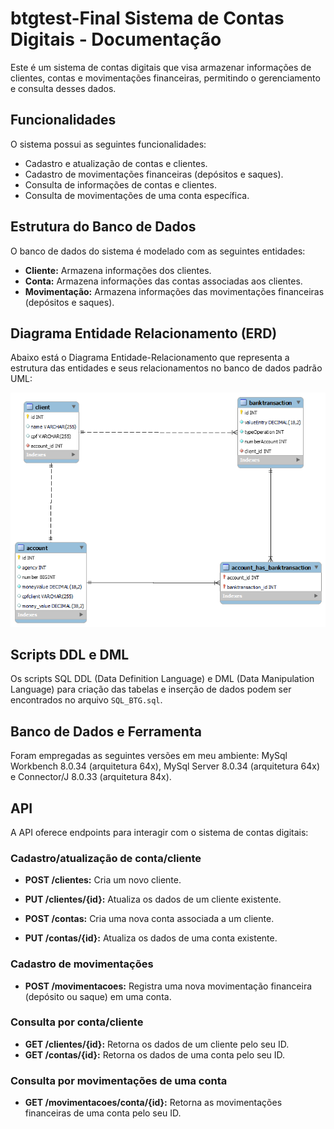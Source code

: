 
# btgtest-Final Sistema de Contas Digitais - Documentação

Este é um sistema de contas digitais que visa armazenar informações de clientes, contas e movimentações financeiras, permitindo o gerenciamento e consulta desses dados.

## Funcionalidades

O sistema possui as seguintes funcionalidades:

- Cadastro e atualização de contas e clientes.
- Cadastro de movimentações financeiras (depósitos e saques).
- Consulta de informações de contas e clientes.
- Consulta de movimentações de uma conta específica.

## Estrutura do Banco de Dados

O banco de dados do sistema é modelado com as seguintes entidades:

- **Cliente:** Armazena informações dos clientes.
- **Conta:** Armazena informações das contas associadas aos clientes.
- **Movimentação:** Armazena informações das movimentações financeiras (depósitos e saques).

## Diagrama Entidade Relacionamento (ERD)

Abaixo está o Diagrama Entidade-Relacionamento que representa a estrutura das entidades e seus relacionamentos no banco de dados padrão UML:

![Diagrama ERD](https://github.com/Mateuslll/images/raw/main/Uml_btg_DataBase.png)

## Scripts DDL e DML

Os scripts SQL DDL (Data Definition Language) e DML (Data Manipulation Language) para criação das tabelas e inserção de dados podem ser encontrados no arquivo `SQL_BTG.sql`.

## Banco de Dados e Ferramenta

Foram empregadas as seguintes versões em meu ambiente: MySql Workbench 8.0.34 (arquitetura 64x), MySql Server 8.0.34 (arquitetura 64x) e Connector/J 8.0.33 (arquitetura 84x).

## API

A API oferece endpoints para interagir com o sistema de contas digitais:

### Cadastro/atualização de conta/cliente

- **POST /clientes:** Cria um novo cliente.
- **PUT /clientes/{id}:** Atualiza os dados de um cliente existente.

- **POST /contas:** Cria uma nova conta associada a um cliente.
- **PUT /contas/{id}:** Atualiza os dados de uma conta existente.

### Cadastro de movimentações

- **POST /movimentacoes:** Registra uma nova movimentação financeira (depósito ou saque) em uma conta.

### Consulta por conta/cliente

- **GET /clientes/{id}:** Retorna os dados de um cliente pelo seu ID.
- **GET /contas/{id}:** Retorna os dados de uma conta pelo seu ID.

### Consulta por movimentações de uma conta

- **GET /movimentacoes/conta/{id}:** Retorna as movimentações financeiras de uma conta pelo seu ID.
